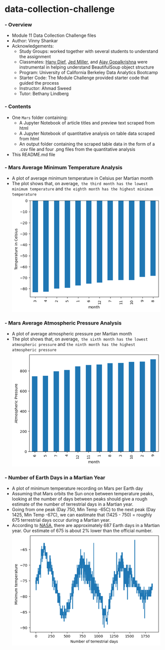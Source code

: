 # data-collection-challenge
### - Overview
- Module 11 Data Collection Challenge files
- Author: Vinny Shankar
- Acknowledgements:
    - Study Groups: worked together with several students to understand the assignment
    - Classmates: [Hany Dief](https://github.com/hanydief), [Jed Miller](https://github.com/Jed-Miller), and [Ajay Gopalkrishna](https://github.com/ajoyg) were instrumental in helping understand BeautifulSoup object structure
    - Program: University of California Berkeley Data Analytics Bootcamp
    - Starter Code: The Module Challenge provided starter code that guided the process
    - Instructor: Ahmad Sweed
    - Tutor: Bethany Lindberg
### - Contents
- One `Mars` folder containing:
    * A Jupyter Notebook of article titles and preview text scraped from html
    * A Jupyter Notebook of quantitative analysis on table data scraped from html
    * An output folder containing the scraped table data in the form of a .csv file and four .png files from the quantitative analysis
- This README.md file
### - Mars Average Minimum Temperature Analysis
* A plot of average minimum temperature in Celsius per Martian month            
* The plot shows that, on average,` the third month has the lowest minimum temperature` and `the eighth month has the highest minimum temperature`          
![temp](Mars/outputs/avg_temp_month_sorted.png "Min Temp by Month")
### - Mars Average Atmospheric Pressure Analysis
* A plot of average atmospheric pressure per Martian month
* The plot shows that, on average,` the sixth month has the lowest atmospheric pressure` and `the ninth month has the highest atmospheric pressure`
![pressure](Mars/outputs/avg_pressure_month_sorted.png "Avg Pressure by Month")
### - Number of Earth Days in a Martian Year
- A plot of minimum temperature recording on Mars per Earth day
- Assuming that Mars orbits the Sun once between temperature peaks, looking at the number of days between peaks should give a rough estimate of the number of terrestrial days in a Martian year.
- Going from one peak (Day 750, Min Temp -65C) to the next peak (Day 1425, Min Temp -67C), we can eastimate that (1425 - 750) = roughly 675 terrestrial days occur during a Martian year.
- According to [NASA](https://mars.nasa.gov/resources/21392/mars-in-a-minute-how-long-is-a-year-on-mars/), there are approximately 687 Earth days in a Martian year. Our estimate of 675 is about 2% lower than the official number.
![days](Mars/outputs/terrestrial_days.png "Minimum Temperature per Earth Day")
